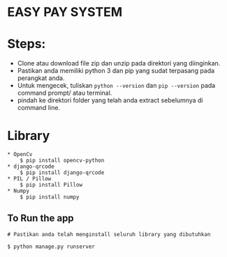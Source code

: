 # EASY PAY SYSTEM

# Steps:

* Clone atau download file zip dan unzip pada direktori yang diinginkan.
* Pastikan anda memiliki python 3 dan pip yang sudat terpasang pada perangkat anda.
* Untuk mengecek, tuliskan `python --version` dan `pip --version` pada command prompt/ atau terminal.
* pindah ke direktori folder yang telah anda extract sebelumnya di command line.

# Library
```
* OpenCv
    $ pip install opencv-python
* django-qrcode
    $ pip install django-qrcode
* PIL / Pillow
    $ pip install Pillow
* Numpy
    $ pip install numpy
```

## To Run the app
 ```
 # Pastikan anda telah menginstall seluruh library yang dibutuhkan

 $ python manage.py runserver

 ```